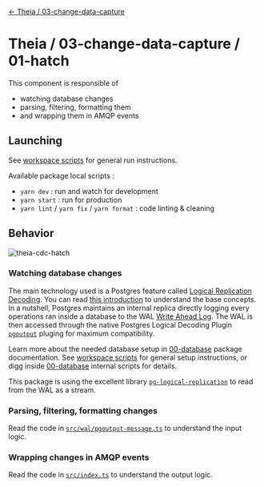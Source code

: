 [← Theia / 03-change-data-capture](/packages/02-change-data-capture)

# Theia / 03-change-data-capture / 01-hatch

This component is responsible of
- watching database changes
- parsing, filtering, formatting them
- and wrapping them in AMQP events

## Launching

See [workspace scripts](/README.md#workspace-scripts) for general run instructions.

Available package local scripts :
- `yarn dev` : run and watch for development
- `yarn start` : run for production
- `yarn lint` / `yarn fix` / `yarn format` : code linting & cleaning

## Behavior

![theia-cdc-hatch](https://user-images.githubusercontent.com/10728426/212117992-16c37335-d0b7-4095-af47-62d7d1105879.png)

### Watching database changes

The main technology used is a Postgres feature called [Logical Replication Decoding](https://www.postgresql.org/docs/current/logical-replication.html).
You can read [this introduction](https://www.postgresql.org/docs/current/logicaldecoding-explanation.html#:~:text=A%20replication%20slot%20has%20an,just%20once%20in%20normal%20operation.) to understand the base concepts.
In a nutshell, Postgres maintains an internal replica directly logging every operations ran inside a database
to the WAL [Write Ahead Log](https://www.postgresql.org/docs/current/wal-intro.html).
The WAL is then accessed through the native Postgres Logical Decoding Plugin [`pgoutput`](https://github.com/postgres/postgres/tree/master/src/backend/replication/pgoutput) pluging for maximum compatibility.

Learn more about the needed database setup in [00-database](/packages/00-database#logical-replication) package documentation. See [workspace scripts](/README.md#workspace-scripts) for general setup instructions,
or digg inside [00-database](/packages/00-database) internal scripts for details.

This package is using the excellent library [`pg-logical-replication`](https://github.com/kibae/pg-logical-replication) to read from the WAL as a stream.

### Parsing, filtering, formatting changes

Read the code in [`src/wal/pgoutput-message.ts`](src/wal/pgoutput-message.ts) to understand the input logic.

### Wrapping changes in AMQP events

Read the code in [`src/index.ts`](src/index.ts) to understand the output logic.
